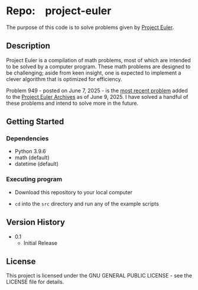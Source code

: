 # Repo:    project-euler

The purpose of this code is to solve problems given by [Project Euler](https://projecteuler.net/).

## Description

Project Euler is a compilation of math problems, most of which are intended to be solved by a computer program. These math problems are designed to be challenging; aside from keen insight, one is expected to implement a clever algorithm that is optimized for efficiency. 

Problem 949 - posted on June 7, 2025 - is the [most recent problem](https://projecteuler.net/recent) added to the [Project Euler Archives](https://projecteuler.net/archives) as of June 9, 2025. I have solved a handful of these problems and intend to solve more in the future.



## Getting Started

### Dependencies

* Python 3.9.6
* math (default)
* datetime (default)

### Executing program

* Download this repository to your local computer

* `cd` into the `src` directory and run any of the example scripts

## Version History

* 0.1
  * Initial Release

## License

This project is licensed under the GNU GENERAL PUBLIC LICENSE - see the LICENSE file for details.
